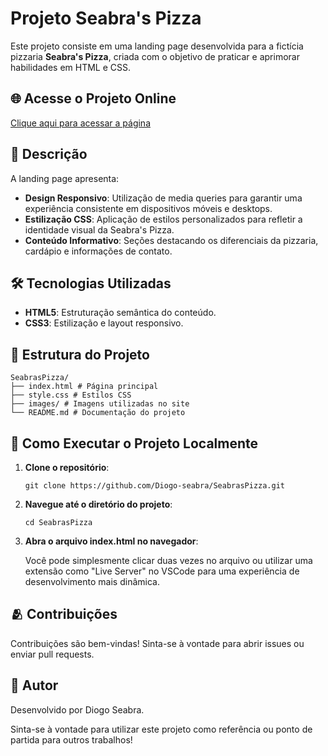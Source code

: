 # Projeto Seabra's Pizza

Este projeto consiste em uma landing page desenvolvida para a fictícia pizzaria **Seabra's Pizza**, criada com o objetivo de praticar e aprimorar habilidades em HTML e CSS.

## 🌐 Acesse o Projeto Online

[Clique aqui para acessar a página](https://seabras-pizza.vercel.app/)

## 📝 Descrição

A landing page apresenta:

- **Design Responsivo**: Utilização de media queries para garantir uma experiência consistente em dispositivos móveis e desktops.
- **Estilização CSS**: Aplicação de estilos personalizados para refletir a identidade visual da Seabra's Pizza.
- **Conteúdo Informativo**: Seções destacando os diferenciais da pizzaria, cardápio e informações de contato.

## 🛠️ Tecnologias Utilizadas

- **HTML5**: Estruturação semântica do conteúdo.
- **CSS3**: Estilização e layout responsivo.

## 📂 Estrutura do Projeto

```
SeabrasPizza/
├── index.html # Página principal
├── style.css # Estilos CSS
├── images/ # Imagens utilizadas no site
└── README.md # Documentação do projeto
```


## 🚀 Como Executar o Projeto Localmente

1. **Clone o repositório**:

   ```
   git clone https://github.com/Diogo-seabra/SeabrasPizza.git
   ```
   
2. **Navegue até o diretório do projeto**:
  
   ```
   cd SeabrasPizza
   ```

3. **Abra o arquivo index.html no navegador**:

      Você pode simplesmente clicar duas vezes no arquivo ou utilizar uma extensão como "Live Server" no VSCode para uma experiência de desenvolvimento mais dinâmica.

## 🫂 Contribuições
Contribuições são bem-vindas! Sinta-se à vontade para abrir issues ou enviar pull requests.

## 👤 Autor
Desenvolvido por Diogo Seabra.

Sinta-se à vontade para utilizar este projeto como referência ou ponto de partida para outros trabalhos!



